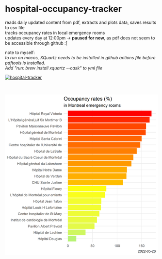 # hospital-occupancy-tracker
reads daily updated content from pdf, extracts and plots data, saves results to csv file
<br>
tracks occupancy rates in local emergency rooms
<br>
updates every day at 12:00pm -> <b>paused for now</b>, as pdf does not seem to be accessible through github :[
<p>
note to myself:<br> 
  <i>to run on macos, XQuartz needs to be installed in github actions file before pdftools is installed. 
    <br>
    Add "run: brew install xquartz --cask" to yml file</i>

[![hospital-tracker](https://github.com/jlomako/hospital-occupancy-tracker/actions/workflows/main.yml/badge.svg)](https://github.com/jlomako/hospital-occupancy-tracker/actions/workflows/main.yml)





<br><br>
<img src = "img/today.png" width="600" />
